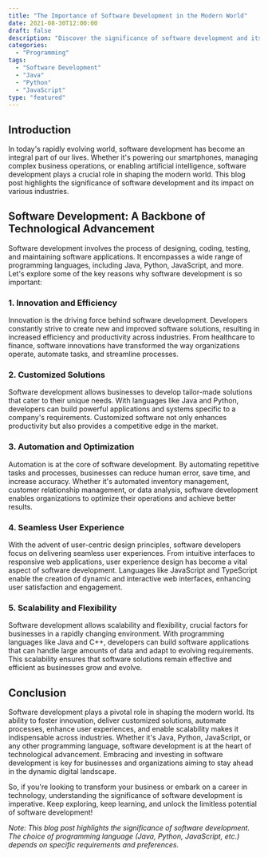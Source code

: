 ```yaml
---
title: "The Importance of Software Development in the Modern World"
date: 2021-08-30T12:00:00
draft: false
description: "Discover the significance of software development and its impact on various industries."
categories:
  - "Programming"
tags:
  - "Software Development"
  - "Java"
  - "Python"
  - "JavaScript"
type: "featured"
---
```


## Introduction

In today's rapidly evolving world, software development has become an integral part of our lives. Whether it's powering our smartphones, managing complex business operations, or enabling artificial intelligence, software development plays a crucial role in shaping the modern world. This blog post highlights the significance of software development and its impact on various industries.

## Software Development: A Backbone of Technological Advancement

Software development involves the process of designing, coding, testing, and maintaining software applications. It encompasses a wide range of programming languages, including Java, Python, JavaScript, and more. Let's explore some of the key reasons why software development is so important:

### 1. Innovation and Efficiency

Innovation is the driving force behind software development. Developers constantly strive to create new and improved software solutions, resulting in increased efficiency and productivity across industries. From healthcare to finance, software innovations have transformed the way organizations operate, automate tasks, and streamline processes.

### 2. Customized Solutions

Software development allows businesses to develop tailor-made solutions that cater to their unique needs. With languages like Java and Python, developers can build powerful applications and systems specific to a company's requirements. Customized software not only enhances productivity but also provides a competitive edge in the market.

### 3. Automation and Optimization

Automation is at the core of software development. By automating repetitive tasks and processes, businesses can reduce human error, save time, and increase accuracy. Whether it's automated inventory management, customer relationship management, or data analysis, software development enables organizations to optimize their operations and achieve better results.

### 4. Seamless User Experience

With the advent of user-centric design principles, software developers focus on delivering seamless user experiences. From intuitive interfaces to responsive web applications, user experience design has become a vital aspect of software development. Languages like JavaScript and TypeScript enable the creation of dynamic and interactive web interfaces, enhancing user satisfaction and engagement.

### 5. Scalability and Flexibility

Software development allows scalability and flexibility, crucial factors for businesses in a rapidly changing environment. With programming languages like Java and C++, developers can build software applications that can handle large amounts of data and adapt to evolving requirements. This scalability ensures that software solutions remain effective and efficient as businesses grow and evolve.

## Conclusion

Software development plays a pivotal role in shaping the modern world. Its ability to foster innovation, deliver customized solutions, automate processes, enhance user experiences, and enable scalability makes it indispensable across industries. Whether it's Java, Python, JavaScript, or any other programming language, software development is at the heart of technological advancement. Embracing and investing in software development is key for businesses and organizations aiming to stay ahead in the dynamic digital landscape.

So, if you're looking to transform your business or embark on a career in technology, understanding the significance of software development is imperative. Keep exploring, keep learning, and unlock the limitless potential of software development!

*Note: This blog post highlights the significance of software development. The choice of programming language (Java, Python, JavaScript, etc.) depends on specific requirements and preferences.*
